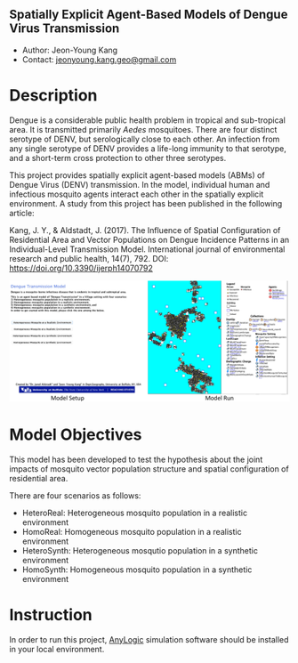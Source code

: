 ## Spatially Explicit Agent-Based Models of Dengue Virus Transmission

* Author: Jeon-Young Kang
* Contact: jeonyoung.kang.geo@gmail.com

# **Description**

Dengue is a considerable public health problem in tropical and sub-tropical area. It is transmitted primarily *Aedes* mosquitoes. There are four distinct serotype of DENV, but serologically close to each other. An infection from any single serotype of DENV provides a life-long immunity to that serotype, and a short-term cross protection to other three serotypes. 

This project provides spatially explicit agent-based models (ABMs) of Dengue Virus (DENV) transmission. In the model, individual human and infectious mosquito agents interact each other in the spatially explicit environment. A study from this project has been published in the following article:

Kang, J. Y., & Aldstadt, J. (2017). The Influence of Spatial Configuration of Residential Area and Vector Populations on Dengue Incidence Patterns in an Individual-Level Transmission Model. International journal of environmental research and public health, 14(7), 792. DOI: https://doi.org/10.3390/ijerph14070792

![Spatially Explicit ABMs of DENV Transmission](./Figures/Figure.png)

# **Model Objectives**

This model has been developed to test the hypothesis about the joint impacts of mosquito vector population structure and spatial configuration of residential area. 

There are four scenarios as follows:
* HeteroReal: Heterogeneous mosquito population in a realistic environment
* HomoReal: Homogeneous mosquito population in a realistic environment
* HeteroSynth: Heterogeneous mosqutio population in a synthetic environment
* HomoSynth: Homogeneous mosquito population in a synthetic environment

# **Instruction**

In order to run this project, [AnyLogic](https://www.anylogic.com/downloads/) simulation software should be installed in your local environment. 